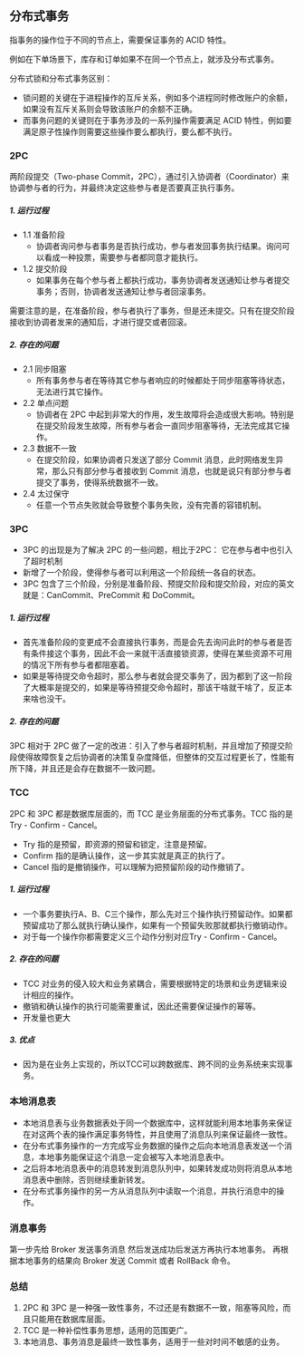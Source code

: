 ## 分布式事务
指事务的操作位于不同的节点上，需要保证事务的 ACID 特性。

例如在下单场景下，库存和订单如果不在同一个节点上，就涉及分布式事务。

分布式锁和分布式事务区别：

- 锁问题的关键在于进程操作的互斥关系，例如多个进程同时修改账户的余额，如果没有互斥关系则会导致该账户的余额不正确。
- 而事务问题的关键则在于事务涉及的一系列操作需要满足 ACID 特性，例如要满足原子性操作则需要这些操作要么都执行，要么都不执行。

### 2PC
两阶段提交（Two-phase Commit，2PC），通过引入协调者（Coordinator）来协调参与者的行为，并最终决定这些参与者是否要真正执行事务。

##### 1. 运行过程
- 1.1 准备阶段
    - 协调者询问参与者事务是否执行成功，参与者发回事务执行结果。询问可以看成一种投票，需要参与者都同意才能执行。
- 1.2 提交阶段
    - 如果事务在每个参与者上都执行成功，事务协调者发送通知让参与者提交事务；否则，协调者发送通知让参与者回滚事务。

需要注意的是，在准备阶段，参与者执行了事务，但是还未提交。只有在提交阶段接收到协调者发来的通知后，才进行提交或者回滚。

##### 2. 存在的问题
- 2.1 同步阻塞
    - 所有事务参与者在等待其它参与者响应的时候都处于同步阻塞等待状态，无法进行其它操作。
- 2.2 单点问题
    - 协调者在 2PC 中起到非常大的作用，发生故障将会造成很大影响。特别是在提交阶段发生故障，所有参与者会一直同步阻塞等待，无法完成其它操作。
- 2.3 数据不一致
    - 在提交阶段，如果协调者只发送了部分 Commit 消息，此时网络发生异常，那么只有部分参与者接收到 Commit 消息，也就是说只有部分参与者提交了事务，使得系统数据不一致。
- 2.4 太过保守
    - 任意一个节点失败就会导致整个事务失败，没有完善的容错机制。

### 3PC
- 3PC 的出现是为了解决 2PC 的一些问题，相比于2PC： 它在参与者中也引入了超时机制
- 新增了一个阶段，使得参与者可以利用这一个阶段统一各自的状态。
- 3PC 包含了三个阶段，分别是准备阶段、预提交阶段和提交阶段，对应的英文就是：CanCommit、PreCommit 和 DoCommit。
##### 1. 运行过程
- 首先准备阶段的变更成不会直接执行事务，而是会先去询问此时的参与者是否有条件接这个事务，因此不会一来就干活直接锁资源，使得在某些资源不可用的情况下所有参与者都阻塞着。
- 如果是等待提交命令超时，那么参与者就会提交事务了，因为都到了这一阶段了大概率是提交的，如果是等待预提交命令超时，那该干啥就干啥了，反正本来啥也没干。
##### 2. 存在的问题
 3PC 相对于 2PC 做了一定的改进：引入了参与者超时机制，并且增加了预提交阶段使得故障恢复之后协调者的决策复杂度降低，但整体的交互过程更长了，性能有所下降，并且还是会存在数据不一致问题。

### TCC
2PC 和 3PC 都是数据库层面的，而 TCC 是业务层面的分布式事务。TCC 指的是Try - Confirm - Cancel。
- Try 指的是预留，即资源的预留和锁定，注意是预留。
- Confirm 指的是确认操作，这一步其实就是真正的执行了。
- Cancel 指的是撤销操作，可以理解为把预留阶段的动作撤销了。

##### 1. 运行过程
- 一个事务要执行A、B、C三个操作，那么先对三个操作执行预留动作。如果都预留成功了那么就执行确认操作，如果有一个预留失败那就都执行撤销动作。
- 对于每一个操作你都需要定义三个动作分别对应Try - Confirm - Cancel。
##### 2. 存在的问题
- TCC 对业务的侵入较大和业务紧耦合，需要根据特定的场景和业务逻辑来设计相应的操作。
- 撤销和确认操作的执行可能需要重试，因此还需要保证操作的幂等。
- 开发量也更大
##### 3. 优点
- 因为是在业务上实现的，所以TCC可以跨数据库、跨不同的业务系统来实现事务。
### 本地消息表
- 本地消息表与业务数据表处于同一个数据库中，这样就能利用本地事务来保证在对这两个表的操作满足事务特性，并且使用了消息队列来保证最终一致性。
- 在分布式事务操作的一方完成写业务数据的操作之后向本地消息表发送一个消息，本地事务能保证这个消息一定会被写入本地消息表中。
- 之后将本地消息表中的消息转发到消息队列中，如果转发成功则将消息从本地消息表中删除，否则继续重新转发。
- 在分布式事务操作的另一方从消息队列中读取一个消息，并执行消息中的操作。
### 消息事务
第一步先给 Broker 发送事务消息
然后发送成功后发送方再执行本地事务。
再根据本地事务的结果向 Broker 发送 Commit 或者 RollBack 命令。


### 总结
1.  2PC 和 3PC 是一种强一致性事务，不过还是有数据不一致，阻塞等风险，而且只能用在数据库层面。
2.  TCC 是一种补偿性事务思想，适用的范围更广。
3.  本地消息、事务消息是最终一致性事务，适用于一些对时间不敏感的业务。

